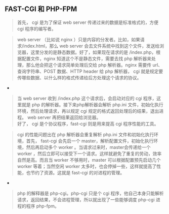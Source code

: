 ## FAST-CGI 和 PHP-FPM
  
> 首先， cgi 是为了保证 web server 传递过来的数据是标准格式的，方便 cgi 程序的编写者。  
  
>  web server （比如说 nginx ）只是内容的分发者。比如，如果请求/index.html，那么 web server 会去文件系统中找到这个文件，发送给浏览器，这里分发的是静态数据。好了，如果现在请求的是 /index.php，根据配置文件，nginx 知道这个不是静态文件，需要去找 php 解析器来处理，那么他会把这个请求简单处理后交给 php 解析器。nginx 需要传 url、查询字符串、POST 数据、HTTP header 给 php 解析器， cgi 就是规定要传哪些数据、以什么样的格式传递给后方处理这个请求的协议。
  
-

> 当 web server 收到 /index.php 这个请求后，会启动对应的 cgi 程序，这里就是 php 的解析器。接下来php解析器会解析 php.ini 文件，初始化执行环境，然后处理请求，再以规定 cgi 规定的格式返回处理后的结果，退出进程。 web server 再把结果返回给浏览器。  
好了， cgi 是个协议程序，fast-cgi 则是用来提高 cgi 程序性能的工具。  
  
> cgi 的性能问题出在 php 解析器会重复解析 php.ini 文件和初始化执行环境，首先， fast-cgi 会先启一个 master，解析配置文件，初始化执行环境，然后再启动多个 worker 。当请求过来时，master会传递给一个 worker ，然后立即可以接受下一个请求。这样就避免了重复的劳动，效率自然是高。而且当 worker 不够用时，master 可以根据配置预先启动几个 worker 等着；当然空闲 worker 太多时，也会停掉一些，这样就提高了性能，也节约了资源。这就是 fast-cgi 的对进程的管理。  

-
  
> php 的解释器是 php-cgi。php-cgi 只是个 cgi 程序，他自己本身只能解析请求，返回结果，不会进程管理，所以就出现了一些能够调度 php-cgi 进程的程序 php-fpm。